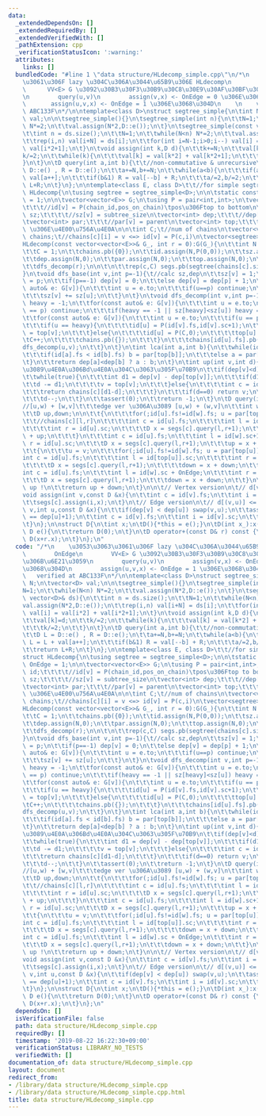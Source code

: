 ```yaml
---
data:
  _extendedDependsOn: []
  _extendedRequiredBy: []
  _extendedVerifiedWith: []
  _pathExtension: cpp
  _verificationStatusIcon: ':warning:'
  attributes:
    links: []
  bundledCode: "#line 1 \"data structure/HLdecomp_simple.cpp\"\n/*\n    \u3053\u3063\
    \u3061\u306F lazy \u304C\u306A\u3044\u65B9\u306E HLdecomp\n        OnEdge\n  \
    \      VV<E> G \u3092\u30B3\u30F3\u30B9\u30C8\u30E9\u30AF\u30BF\u306B\u6E21\u3059\
    \n        query(u,v)\n        assign(v,x) <- OnEdge = 0 \u306E\u3068\u304D\n \
    \       assign(u,v,x) <- OnEdge = 1 \u306E\u3068\u304D\n    \n    verified at\
    \ ABC133F\n*/\n\ntemplate<class D>\nstruct segtree_simple{\n\tint N;\n\tvector<D>\
    \ val;\n\n\tsegtree_simple(){}\n\tsegtree_simple(int n){\n\t\tN=1;\n\t\twhile(N<n)\
    \ N*=2;\n\t\tval.assign(N*2,D::e());\n\t}\n\tsegtree_simple(const vector<D>& ds){\n\
    \t\tint n = ds.size();\n\t\tN=1;\n\t\twhile(N<n) N*=2;\n\t\tval.assign(N*2,D::e());\n\
    \t\trep(i,n) val[i+N] = ds[i];\n\t\tfor(int i=N-1;i>0;i--) val[i] = val[i*2] +\
    \ val[i*2+1];\n\t}\n\tvoid assign(int k,D d){\n\t\tk+=N;\n\t\tval[k]=d;\n\t\t\
    k/=2;\n\t\twhile(k){\n\t\t\tval[k] = val[k*2] + val[k*2+1];\n\t\t\tk/=2;\n\t\t\
    }\n\t}\n\tD query(int a,int b){\t\t//non-commutative & unrecursive\n\t\tD L =\
    \ D::e() , R = D::e();\n\t\ta+=N,b+=N;\n\t\twhile(a<b){\n\t\t\tif(a&1) L = L +\
    \ val[a++];\n\t\t\tif(b&1) R = val[--b] + R;\n\t\t\ta/=2,b/=2;\n\t\t}\n\t\treturn\
    \ L+R;\n\t}\n};\n\ntemplate<class E, class D>\t\t//for simple segtree\nstruct\
    \ HLdecomp{\n\tusing segtree = segtree_simple<D>;\n\n\tstatic const bool OnEdge\
    \ = 1;\n\n\tvector<vector<E>> G;\n\tusing P = pair<int,int>;\n\tvector<P> id;\t\
    \t\t\t//id[v] = P(chain_id,pos_on_chain)\tpos\u306Ftop to bottom\n\tvector<int>\
    \ sz;\t\t\t\t//sz[v] = subtree_size\n\tvector<int> dep;\t\t\t//dep[v] = depth\n\
    \tvector<int> par;\t\t\t//par[v] = parent\n\tvector<int> top;\t\t\t//id[v].fs\
    \ \u306E\u4E00\u756A\u4E0A\n\n\tint C;\t//num of chains\n\tvector<vector<int>>\
    \ chains;\t//chains[c][i] = v <=> id[v] = P(c,i)\n\tvector<segtree> segs;\n\n\t\
    HLdecomp(const vector<vector<E>>& G_, int r = 0):G(G_){\n\t\tint N = G.size();\n\
    \t\tC = 1;\n\t\tchains.pb({0});\n\t\tid.assign(N,P(0,0));\n\t\tsz.assign(N,0);\n\
    \t\tdep.assign(N,0);\n\t\tpar.assign(N,0);\n\t\ttop.assign(N,0);\n\n\t\tdfs_base(r);\n\
    \t\tdfs_decomp(r);\n\n\t\n\t\trep(c,C) segs.pb(segtree(chains[c].size()));\n\t\
    }\n\tvoid dfs_base(int v,int p=-1){\t//calc sz,dep\n\t\tsz[v] = 1;\n\t\tpar[v]\
    \ = p;\n\t\tif(p==-1) dep[v] = 0;\n\t\telse dep[v] = dep[p] + 1;\n\t\tfor(const\
    \ auto& e: G[v]){\n\t\t\tint u = e.to;\n\t\t\tif(u==p) continue;\n\t\t\tdfs_base(u,v);\n\
    \t\t\tsz[v] += sz[u];\n\t\t}\n\t}\n\tvoid dfs_decomp(int v,int p=-1){\n\t\tint\
    \ heavy = -1;\n\t\tfor(const auto& e: G[v]){\n\t\t\tint u = e.to;\n\t\t\tif(u\
    \ == p) continue;\n\t\t\tif(heavy == -1 || sz[heavy]<sz[u]) heavy = u;\n\t\t}\n\
    \t\tfor(const auto& e: G[v]){\n\t\t\tint u = e.to;\n\t\t\tif(u == p) continue;\n\
    \t\t\tif(u == heavy){\n\t\t\t\tid[u] = P(id[v].fs,id[v].sc+1);\n\t\t\t\ttop[u]\
    \ = top[v];\n\t\t\t}else{\n\t\t\t\tid[u] = P(C,0);\n\t\t\t\ttop[u] = u;\n\t\t\t\
    \tC++;\n\t\t\t\tchains.pb({});\n\t\t\t}\n\t\t\tchains[id[u].fs].pb(u);\n\t\t\t\
    dfs_decomp(u,v);\n\t\t}\n\t}\n\tint lca(int a,int b){\n\t\twhile(id[a].fs != id[b].fs){\n\
    \t\t\tif(id[a].fs < id[b].fs) b = par[top[b]];\n\t\t\telse a = par[top[a]];\n\t\
    \t}\n\t\treturn dep[a]<dep[b] ? a : b;\n\t}\n\tint up(int v,int d){\t//v\u304B\
    \u3089\u4E0A\u306Bd\u4E0A\u304C\u3063\u305F\u70B9\n\t\tif(dep[v]<d) return -1;\n\
    \t\twhile(true){\n\t\t\tint d1 = dep[v] - dep[top[v]];\n\t\t\tif(d1<=d){\n\t\t\
    \t\td -= d1;\n\t\t\t\tv = top[v];\n\t\t\t}else{\n\t\t\t\tint c = id[v].fs;\n\t\
    \t\t\treturn chains[c][d1-d];\n\t\t\t}\n\t\t\tif(d==0) return v;\n\t\t\tv = par[v];\n\
    \t\t\td--;\n\t\t}\n\t\tassert(0);\n\t\treturn -1;\n\t}\n\tD query(int u,int v){\t\
    //[u,w) + [w,v]\t\t\tedge ver \u306A\u3089 [u,w) + (w,v]\n\t\tint w = lca(u,v);\n\
    \t\tD up,down;\n\n\t\t{\n\t\t\tfor(;id[u].fs!=id[w].fs; u = par[top[u]]){\n\t\t\
    \t\t//chains[c][l,r]\n\t\t\t\tint c = id[u].fs;\n\t\t\t\tint l = id[top[u]].sc;\n\
    \t\t\t\tint r = id[u].sc;\n\t\t\t\tD x = segs[c].query(l,r+1);\n\t\t\t\tup = x\
    \ + up;\n\t\t\t}\n\t\t\tint c = id[u].fs;\n\t\t\tint l = id[w].sc+1;\n\t\t\tint\
    \ r = id[u].sc;\n\t\t\tD x = segs[c].query(l,r+1);\n\t\t\tup = x + up;\n\t\t}\n\
    \t\t{\n\t\t\tu = v;\n\t\t\tfor(;id[u].fs!=id[w].fs; u = par[top[u]]){\n\t\t\t\t\
    int c = id[u].fs;\n\t\t\t\tint l = id[top[u]].sc;\n\t\t\t\tint r = id[u].sc;\n\
    \t\t\t\tD x = segs[c].query(l,r+1);\n\t\t\t\tdown = x + down;\n\t\t\t}\n\t\t\t\
    int c = id[u].fs;\n\t\t\tint l = id[w].sc + OnEdge;\n\t\t\tint r = id[u].sc;\n\
    \t\t\tD x = segs[c].query(l,r+1);\n\t\t\tdown = x + down;\n\t\t}\n\n\t\t// ! reverse\
    \ up !\n\t\treturn up + down;\n\t}\n\n\t// Vertex version\n\t// d[v] <= x\n\t\
    void assign(int v,const D &x){\n\t\tint c = id[v].fs;\n\t\tint i = id[v].sc;\n\
    \t\tsegs[c].assign(i,x);\n\t}\n\t// Edge version\n\t// d[(v,u)] <= x\n\tvoid assign(int\
    \ v,int u,const D &x){\n\t\tif(dep[v] < dep[u]) swap(v,u);\n\t\tassert(dep[v]\
    \ == dep[u]+1);\n\t\tint c = id[v].fs;\n\t\tint i = id[v].sc;\n\t\tsegs[c].assign(i,x);\n\
    \t}\n};\n\nstruct D{\n\tint x;\n\tD(){*this = e();}\n\tD(int x_):x(x_){}\n\tstatic\
    \ D e(){\n\t\treturn D(0);\n\t}\n\tD operator+(const D& r) const {\n\t\treturn\
    \ D(x+r.x);\n\t}\n};\n"
  code: "/*\n    \u3053\u3063\u3061\u306F lazy \u304C\u306A\u3044\u65B9\u306E HLdecomp\n\
    \        OnEdge\n        VV<E> G \u3092\u30B3\u30F3\u30B9\u30C8\u30E9\u30AF\u30BF\
    \u306B\u6E21\u3059\n        query(u,v)\n        assign(v,x) <- OnEdge = 0 \u306E\
    \u3068\u304D\n        assign(u,v,x) <- OnEdge = 1 \u306E\u3068\u304D\n    \n \
    \   verified at ABC133F\n*/\n\ntemplate<class D>\nstruct segtree_simple{\n\tint\
    \ N;\n\tvector<D> val;\n\n\tsegtree_simple(){}\n\tsegtree_simple(int n){\n\t\t\
    N=1;\n\t\twhile(N<n) N*=2;\n\t\tval.assign(N*2,D::e());\n\t}\n\tsegtree_simple(const\
    \ vector<D>& ds){\n\t\tint n = ds.size();\n\t\tN=1;\n\t\twhile(N<n) N*=2;\n\t\t\
    val.assign(N*2,D::e());\n\t\trep(i,n) val[i+N] = ds[i];\n\t\tfor(int i=N-1;i>0;i--)\
    \ val[i] = val[i*2] + val[i*2+1];\n\t}\n\tvoid assign(int k,D d){\n\t\tk+=N;\n\
    \t\tval[k]=d;\n\t\tk/=2;\n\t\twhile(k){\n\t\t\tval[k] = val[k*2] + val[k*2+1];\n\
    \t\t\tk/=2;\n\t\t}\n\t}\n\tD query(int a,int b){\t\t//non-commutative & unrecursive\n\
    \t\tD L = D::e() , R = D::e();\n\t\ta+=N,b+=N;\n\t\twhile(a<b){\n\t\t\tif(a&1)\
    \ L = L + val[a++];\n\t\t\tif(b&1) R = val[--b] + R;\n\t\t\ta/=2,b/=2;\n\t\t}\n\
    \t\treturn L+R;\n\t}\n};\n\ntemplate<class E, class D>\t\t//for simple segtree\n\
    struct HLdecomp{\n\tusing segtree = segtree_simple<D>;\n\n\tstatic const bool\
    \ OnEdge = 1;\n\n\tvector<vector<E>> G;\n\tusing P = pair<int,int>;\n\tvector<P>\
    \ id;\t\t\t\t//id[v] = P(chain_id,pos_on_chain)\tpos\u306Ftop to bottom\n\tvector<int>\
    \ sz;\t\t\t\t//sz[v] = subtree_size\n\tvector<int> dep;\t\t\t//dep[v] = depth\n\
    \tvector<int> par;\t\t\t//par[v] = parent\n\tvector<int> top;\t\t\t//id[v].fs\
    \ \u306E\u4E00\u756A\u4E0A\n\n\tint C;\t//num of chains\n\tvector<vector<int>>\
    \ chains;\t//chains[c][i] = v <=> id[v] = P(c,i)\n\tvector<segtree> segs;\n\n\t\
    HLdecomp(const vector<vector<E>>& G_, int r = 0):G(G_){\n\t\tint N = G.size();\n\
    \t\tC = 1;\n\t\tchains.pb({0});\n\t\tid.assign(N,P(0,0));\n\t\tsz.assign(N,0);\n\
    \t\tdep.assign(N,0);\n\t\tpar.assign(N,0);\n\t\ttop.assign(N,0);\n\n\t\tdfs_base(r);\n\
    \t\tdfs_decomp(r);\n\n\t\n\t\trep(c,C) segs.pb(segtree(chains[c].size()));\n\t\
    }\n\tvoid dfs_base(int v,int p=-1){\t//calc sz,dep\n\t\tsz[v] = 1;\n\t\tpar[v]\
    \ = p;\n\t\tif(p==-1) dep[v] = 0;\n\t\telse dep[v] = dep[p] + 1;\n\t\tfor(const\
    \ auto& e: G[v]){\n\t\t\tint u = e.to;\n\t\t\tif(u==p) continue;\n\t\t\tdfs_base(u,v);\n\
    \t\t\tsz[v] += sz[u];\n\t\t}\n\t}\n\tvoid dfs_decomp(int v,int p=-1){\n\t\tint\
    \ heavy = -1;\n\t\tfor(const auto& e: G[v]){\n\t\t\tint u = e.to;\n\t\t\tif(u\
    \ == p) continue;\n\t\t\tif(heavy == -1 || sz[heavy]<sz[u]) heavy = u;\n\t\t}\n\
    \t\tfor(const auto& e: G[v]){\n\t\t\tint u = e.to;\n\t\t\tif(u == p) continue;\n\
    \t\t\tif(u == heavy){\n\t\t\t\tid[u] = P(id[v].fs,id[v].sc+1);\n\t\t\t\ttop[u]\
    \ = top[v];\n\t\t\t}else{\n\t\t\t\tid[u] = P(C,0);\n\t\t\t\ttop[u] = u;\n\t\t\t\
    \tC++;\n\t\t\t\tchains.pb({});\n\t\t\t}\n\t\t\tchains[id[u].fs].pb(u);\n\t\t\t\
    dfs_decomp(u,v);\n\t\t}\n\t}\n\tint lca(int a,int b){\n\t\twhile(id[a].fs != id[b].fs){\n\
    \t\t\tif(id[a].fs < id[b].fs) b = par[top[b]];\n\t\t\telse a = par[top[a]];\n\t\
    \t}\n\t\treturn dep[a]<dep[b] ? a : b;\n\t}\n\tint up(int v,int d){\t//v\u304B\
    \u3089\u4E0A\u306Bd\u4E0A\u304C\u3063\u305F\u70B9\n\t\tif(dep[v]<d) return -1;\n\
    \t\twhile(true){\n\t\t\tint d1 = dep[v] - dep[top[v]];\n\t\t\tif(d1<=d){\n\t\t\
    \t\td -= d1;\n\t\t\t\tv = top[v];\n\t\t\t}else{\n\t\t\t\tint c = id[v].fs;\n\t\
    \t\t\treturn chains[c][d1-d];\n\t\t\t}\n\t\t\tif(d==0) return v;\n\t\t\tv = par[v];\n\
    \t\t\td--;\n\t\t}\n\t\tassert(0);\n\t\treturn -1;\n\t}\n\tD query(int u,int v){\t\
    //[u,w) + [w,v]\t\t\tedge ver \u306A\u3089 [u,w) + (w,v]\n\t\tint w = lca(u,v);\n\
    \t\tD up,down;\n\n\t\t{\n\t\t\tfor(;id[u].fs!=id[w].fs; u = par[top[u]]){\n\t\t\
    \t\t//chains[c][l,r]\n\t\t\t\tint c = id[u].fs;\n\t\t\t\tint l = id[top[u]].sc;\n\
    \t\t\t\tint r = id[u].sc;\n\t\t\t\tD x = segs[c].query(l,r+1);\n\t\t\t\tup = x\
    \ + up;\n\t\t\t}\n\t\t\tint c = id[u].fs;\n\t\t\tint l = id[w].sc+1;\n\t\t\tint\
    \ r = id[u].sc;\n\t\t\tD x = segs[c].query(l,r+1);\n\t\t\tup = x + up;\n\t\t}\n\
    \t\t{\n\t\t\tu = v;\n\t\t\tfor(;id[u].fs!=id[w].fs; u = par[top[u]]){\n\t\t\t\t\
    int c = id[u].fs;\n\t\t\t\tint l = id[top[u]].sc;\n\t\t\t\tint r = id[u].sc;\n\
    \t\t\t\tD x = segs[c].query(l,r+1);\n\t\t\t\tdown = x + down;\n\t\t\t}\n\t\t\t\
    int c = id[u].fs;\n\t\t\tint l = id[w].sc + OnEdge;\n\t\t\tint r = id[u].sc;\n\
    \t\t\tD x = segs[c].query(l,r+1);\n\t\t\tdown = x + down;\n\t\t}\n\n\t\t// ! reverse\
    \ up !\n\t\treturn up + down;\n\t}\n\n\t// Vertex version\n\t// d[v] <= x\n\t\
    void assign(int v,const D &x){\n\t\tint c = id[v].fs;\n\t\tint i = id[v].sc;\n\
    \t\tsegs[c].assign(i,x);\n\t}\n\t// Edge version\n\t// d[(v,u)] <= x\n\tvoid assign(int\
    \ v,int u,const D &x){\n\t\tif(dep[v] < dep[u]) swap(v,u);\n\t\tassert(dep[v]\
    \ == dep[u]+1);\n\t\tint c = id[v].fs;\n\t\tint i = id[v].sc;\n\t\tsegs[c].assign(i,x);\n\
    \t}\n};\n\nstruct D{\n\tint x;\n\tD(){*this = e();}\n\tD(int x_):x(x_){}\n\tstatic\
    \ D e(){\n\t\treturn D(0);\n\t}\n\tD operator+(const D& r) const {\n\t\treturn\
    \ D(x+r.x);\n\t}\n};\n"
  dependsOn: []
  isVerificationFile: false
  path: data structure/HLdecomp_simple.cpp
  requiredBy: []
  timestamp: '2019-08-22 16:22:30+09:00'
  verificationStatus: LIBRARY_NO_TESTS
  verifiedWith: []
documentation_of: data structure/HLdecomp_simple.cpp
layout: document
redirect_from:
- /library/data structure/HLdecomp_simple.cpp
- /library/data structure/HLdecomp_simple.cpp.html
title: data structure/HLdecomp_simple.cpp
---
```

